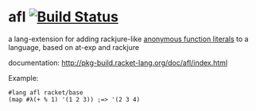 afl [![Build Status](https://travis-ci.org/AlexKnauth/afl.png?branch=master)](https://travis-ci.org/AlexKnauth/afl)
===

a lang-extension for adding rackjure-like [anonymous function literals](http://www.greghendershott.com/rackjure/index.html#%28part._func-lit%29) to a language, based on at-exp and rackjure

documentation: http://pkg-build.racket-lang.org/doc/afl/index.html

Example:
```racket
#lang afl racket/base
(map #λ(+ % 1) '(1 2 3)) ;=> '(2 3 4)
```
